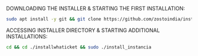 DOWNLOADING THE INSTALLER & STARTING THE FIRST INSTALLATION:

```bash
sudo apt install -y git && git clone https://github.com/zostoindia/installwhaticket.git && sudo chmod -R 777 ./installwhaticket && cd ./installwhaticket && sudo ./install_primaria
```

ACCESSING INSTALLER DIRECTORY & STARTING ADDITIONAL INSTALLATIONS:
```bash
cd && cd ./installwhaticket && sudo ./install_instancia
```

